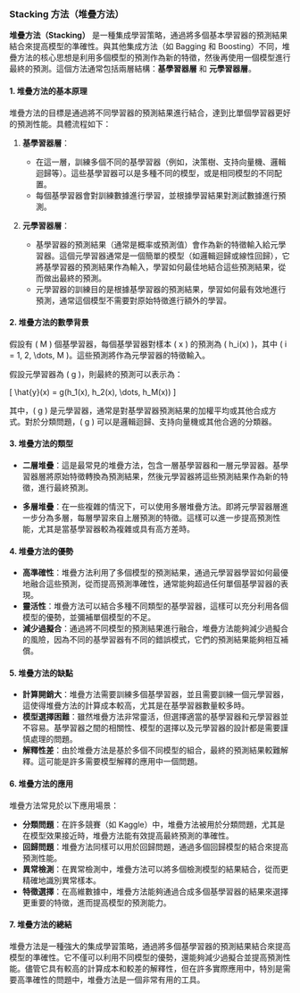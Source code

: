### Stacking 方法（堆疊方法）

**堆疊方法（Stacking）** 是一種集成學習策略，通過將多個基本學習器的預測結果結合來提高模型的準確性。與其他集成方法（如 Bagging 和 Boosting）不同，堆疊方法的核心思想是利用多個模型的預測作為新的特徵，然後再使用一個模型進行最終的預測。這個方法通常包括兩層結構：**基學習器層** 和 **元學習器層**。

#### 1. **堆疊方法的基本原理**

堆疊方法的目標是通過將不同學習器的預測結果進行結合，達到比單個學習器更好的預測性能。具體流程如下：

1. **基學習器層**：
   - 在這一層，訓練多個不同的基學習器（例如，決策樹、支持向量機、邏輯迴歸等）。這些基學習器可以是多種不同的模型，或是相同模型的不同配置。
   - 每個基學習器會對訓練數據進行學習，並根據學習結果對測試數據進行預測。

2. **元學習器層**：
   - 基學習器的預測結果（通常是概率或預測值）會作為新的特徵輸入給元學習器。這個元學習器通常是一個簡單的模型（如邏輯迴歸或線性回歸），它將基學習器的預測結果作為輸入，學習如何最佳地結合這些預測結果，從而做出最終的預測。
   - 元學習器的訓練目的是根據基學習器的預測結果，學習如何最有效地進行預測，通常這個模型不需要對原始特徵進行額外的學習。

#### 2. **堆疊方法的數學背景**

假設有 \( M \) 個基學習器，每個基學習器對樣本 \( x \) 的預測為 \( h_i(x) \)，其中 \( i = 1, 2, \dots, M \)。這些預測將作為元學習器的特徵輸入。

假設元學習器為 \( g \)，則最終的預測可以表示為：

\[
\hat{y}(x) = g(h_1(x), h_2(x), \dots, h_M(x))
\]

其中，\( g \) 是元學習器，通常是對基學習器預測結果的加權平均或其他合成方式。對於分類問題，\( g \) 可以是邏輯迴歸、支持向量機或其他合適的分類器。

#### 3. **堆疊方法的類型**

- **二層堆疊**：這是最常見的堆疊方法，包含一層基學習器和一層元學習器。基學習器層將原始特徵轉換為預測結果，然後元學習器將這些預測結果作為新的特徵，進行最終預測。

- **多層堆疊**：在一些複雜的情況下，可以使用多層堆疊方法。即將元學習器層進一步分為多層，每層學習來自上層預測的特徵。這樣可以進一步提高預測性能，尤其是當基學習器較為複雜或具有高方差時。

#### 4. **堆疊方法的優勢**

- **高準確性**：堆疊方法利用了多個模型的預測結果，通過元學習器學習如何最優地融合這些預測，從而提高預測準確性，通常能夠超過任何單個基學習器的表現。
- **靈活性**：堆疊方法可以結合多種不同類型的基學習器，這樣可以充分利用各個模型的優勢，並彌補單個模型的不足。
- **減少過擬合**：通過將不同模型的預測結果進行融合，堆疊方法能夠減少過擬合的風險，因為不同的基學習器有不同的錯誤模式，它們的預測結果能夠相互補償。

#### 5. **堆疊方法的缺點**

- **計算開銷大**：堆疊方法需要訓練多個基學習器，並且需要訓練一個元學習器，這使得堆疊方法的計算成本較高，尤其是在基學習器數量較多時。
- **模型選擇困難**：雖然堆疊方法非常靈活，但選擇適當的基學習器和元學習器並不容易。基學習器之間的相關性、模型的選擇以及元學習器的設計都是需要謹慎處理的問題。
- **解釋性差**：由於堆疊方法是基於多個不同模型的組合，最終的預測結果較難解釋。這可能是許多需要模型解釋的應用中一個問題。

#### 6. **堆疊方法的應用**

堆疊方法常見於以下應用場景：

- **分類問題**：在許多競賽（如 Kaggle）中，堆疊方法被用於分類問題，尤其是在模型效果接近時，堆疊方法能有效提高最終預測的準確性。
- **回歸問題**：堆疊方法同樣可以用於回歸問題，通過多個回歸模型的結合來提高預測性能。
- **異常檢測**：在異常檢測中，堆疊方法可以將多個檢測模型的結果結合，從而更精確地識別異常樣本。
- **特徵選擇**：在高維數據中，堆疊方法能夠通過合成多個基學習器的結果來選擇更重要的特徵，進而提高模型的預測能力。

#### 7. **堆疊方法的總結**

堆疊方法是一種強大的集成學習策略，通過將多個基學習器的預測結果結合來提高模型的準確性。它不僅可以利用不同模型的優勢，還能夠減少過擬合並提高預測性能。儘管它具有較高的計算成本和較差的解釋性，但在許多實際應用中，特別是需要高準確性的問題中，堆疊方法是一個非常有用的工具。